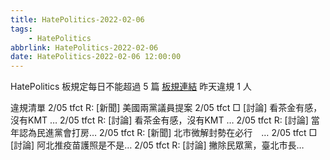 ```yaml
---
title: HatePolitics-2022-02-06
tags:
    - HatePolitics
abbrlink: HatePolitics-2022-02-06
date: HatePolitics-2022-02-06 12:00:00
---
```

HatePolitics 板規定每日不能超過 5 篇 [板規連結](https://www.ptt.cc/bbs/HatePolitics/M.1617115262.A.D60.html)
昨天違規 1 人<!-- more -->

違規清單
2/05 tfct R: [新聞] 美國兩黨議員提案
2/05 tfct □ [討論] 看茶金有感，沒有KMT …
2/05 tfct R: [討論] 看茶金有感，沒有KMT …
2/05 tfct R: [討論] 當年認為民進黨會打房…
2/05 tfct R: [新聞] 北市微解封勢在必行　…
2/05 tfct □ [討論] 阿北推疫苗護照是不是…
2/05 tfct R: [討論] 撇除民眾黨，臺北市長…